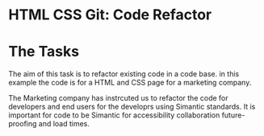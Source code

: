 # HTML CSS Git: Code Refactor

# The Tasks
The aim of this task is to refactor existing code in a code base.
in this example the code is for a HTML and CSS page for a marketing company.

The Marketing company has instrcuted us to refactor the code for developers and end users
for the developrs using Simantic standards.
It is important for code to be Simantic for accessibility collaboration future-proofing and load times.

